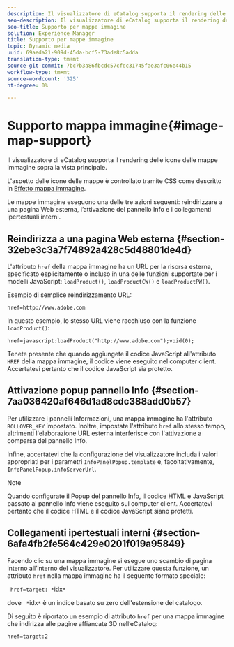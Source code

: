 ```yaml
---
description: Il visualizzatore di eCatalog supporta il rendering delle icone delle mappe immagine sopra la vista principale.
seo-description: Il visualizzatore di eCatalog supporta il rendering delle icone delle mappe immagine sopra la vista principale.
seo-title: Supporto per mappe immagine
solution: Experience Manager
title: Supporto per mappe immagine
topic: Dynamic media
uuid: 69aeda21-909d-45da-bcf5-73ade8c5adda
translation-type: tm+mt
source-git-commit: 7bc7b3a86fbcdc57cfdc31745fae3afc06e44b15
workflow-type: tm+mt
source-wordcount: '325'
ht-degree: 0%

---
```



# Supporto mappa immagine{#image-map-support}

Il visualizzatore di eCatalog supporta il rendering delle icone delle mappe immagine sopra la vista principale.

L&#39;aspetto delle icone delle mappe è controllato tramite CSS come descritto in [Effetto mappa immagine](../../c-html5-s7-aem-asset-viewers/c-html5-20-ecatalog-viewer-about/c-html5-20-ecatalog-viewer-customizingviewer/r-html5-ecatalog-viewer-20-customize-imagemapeffect.md#reference-261df27d1ed145c882b26b88e33a0289).

Le mappe immagine eseguono una delle tre azioni seguenti: reindirizzare a una pagina Web esterna, l’attivazione del pannello Info e i collegamenti ipertestuali interni.

## Reindirizza a una pagina Web esterna {#section-32ebe3c3a7f74892a428c5d48801de4d}

L&#39;attributo `href` della mappa immagine ha un URL per la risorsa esterna, specificato esplicitamente o incluso in una delle funzioni supportate per i modelli JavaScript: `loadProduct()`, `loadProductCW()` e `loadProductPW()`.

Esempio di semplice reindirizzamento URL:

`href=http://www.adobe.com`

In questo esempio, lo stesso URL viene racchiuso con la funzione `loadProduct()`:

`href=javascript:loadProduct("http://www.adobe.com");void(0);`

Tenete presente che quando aggiungete il codice JavaScript all&#39;attributo `HREF` della mappa immagine, il codice viene eseguito nel computer client. Accertatevi pertanto che il codice JavaScript sia protetto.

## Attivazione popup pannello Info {#section-7aa036420af646d1ad8cdc388add0b57}

Per utilizzare i pannelli Informazioni, una mappa immagine ha l&#39;attributo `ROLLOVER_KEY` impostato. Inoltre, impostate l&#39;attributo `href` allo stesso tempo, altrimenti l&#39;elaborazione URL esterna interferisce con l&#39;attivazione a comparsa del pannello Info.

Infine, accertatevi che la configurazione del visualizzatore includa i valori appropriati per i parametri `InfoPanelPopup.template` e, facoltativamente, `InfoPanelPopup.infoServerUrl`.

>[!NOTE]
>
>Quando configurate il Popup del pannello Info, il codice HTML e JavaScript passato al pannello Info viene eseguito sul computer client. Accertatevi pertanto che il codice HTML e il codice JavaScript siano protetti.

## Collegamenti ipertestuali interni {#section-6afa4fb2fe564c429e0201f019a95849}

Facendo clic su una mappa immagine si esegue uno scambio di pagina interno all’interno del visualizzatore. Per utilizzare questa funzione, un attributo `href` nella mappa immagine ha il seguente formato speciale:

` href=target: *`idx`*`

dove ` *`idx`*` è un indice basato su zero dell&#39;estensione del catalogo.

Di seguito è riportato un esempio di attributo `href` per una mappa immagine che indirizza alle pagine affiancate 3D nell’eCatalog:

`href=target:2`
